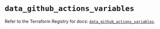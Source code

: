 # `data_github_actions_variables`

Refer to the Terraform Registry for docs: [`data_github_actions_variables`](https://registry.terraform.io/providers/integrations/github/6.1.0/docs/data-sources/actions_variables).
